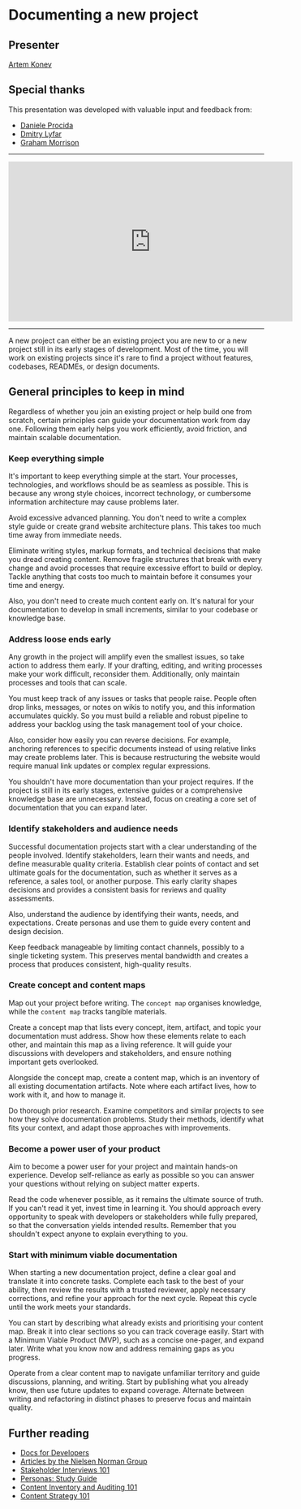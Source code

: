 # Documenting a new project

## Presenter

[Artem Konev](https://www.linkedin.com/in/artemkonev/)

## Special thanks

This presentation was developed with valuable input and feedback from:

* [Daniele Procida](https://www.linkedin.com/in/danieleprocida/)
* [Dmitry Lyfar](https://www.linkedin.com/in/dmitrylyfar/)
* [Graham Morrison](https://github.com/degville)

---

<iframe width="560" height="315" src="https://www.youtube.com/embed/l4VzYjsqUC4?si=TQtREfjn2WVaL-s8" title="YouTube video player" frameborder="0" allow="accelerometer; autoplay; clipboard-write; encrypted-media; gyroscope; picture-in-picture; web-share" referrerpolicy="strict-origin-when-cross-origin" allowfullscreen></iframe>

---

A new project can either be an existing project you are new to or a new project still in its early stages of development. Most of the time, you will work on existing projects since it's rare to find a project without features, codebases, READMEs, or design documents.

## General principles to keep in mind

Regardless of whether you join an existing project or help build one from scratch, certain principles can guide your documentation work from day one. Following them early helps you work efficiently, avoid friction, and maintain scalable documentation.

### Keep everything simple

It's important to keep everything simple at the start. Your processes, technologies, and workflows should be as seamless as possible. This is because any wrong style choices, incorrect technology, or cumbersome information architecture may cause problems later.

Avoid excessive advanced planning. You don't need to write a complex style guide or create grand website architecture plans. This takes too much time away from immediate needs.

Eliminate writing styles, markup formats, and technical decisions that make you dread creating content. Remove fragile structures that break with every change and avoid processes that require excessive effort to build or deploy. Tackle anything that costs too much to maintain before it consumes your time and energy.

Also, you don't need to create much content early on. It's natural for your documentation to develop in small increments, similar to your codebase or knowledge base.

### Address loose ends early

Any growth in the project will amplify even the smallest issues, so take action to address them early. If your drafting, editing, and writing processes make your work difficult, reconsider them. Additionally, only maintain processes and tools that can scale.

You must keep track of any issues or tasks that people raise. People often drop links, messages, or notes on wikis to notify you, and this information accumulates quickly. So you must build a reliable and robust pipeline to address your backlog using the task management tool of your choice.

Also, consider how easily you can reverse decisions. For example, anchoring references to specific documents instead of using relative links may create problems later. This is because restructuring the website would require manual link updates or complex regular expressions.

You shouldn't have more documentation than your project requires. If the project is still in its early stages, extensive guides or a comprehensive knowledge base are unnecessary. Instead, focus on creating a core set of documentation that you can expand later.

### Identify stakeholders and audience needs

Successful documentation projects start with a clear understanding of the people involved. Identify stakeholders, learn their wants and needs, and define measurable quality criteria. Establish clear points of contact and set ultimate goals for the documentation, such as whether it serves as a reference, a sales tool, or another purpose. This early clarity shapes decisions and provides a consistent basis for reviews and quality assessments.

Also, understand the audience by identifying their wants, needs, and expectations. Create personas and use them to guide every content and design decision.

Keep feedback manageable by limiting contact channels, possibly to a single ticketing system. This preserves mental bandwidth and creates a process that produces consistent, high-quality results.

### Create concept and content maps

Map out your project before writing. The `concept map` organises knowledge, while the `content map` tracks tangible materials.

Create a concept map that lists every concept, item, artifact, and topic your documentation must address. Show how these elements relate to each other, and maintain this map as a living reference. It will guide your discussions with developers and stakeholders, and ensure nothing important gets overlooked.

Alongside the concept map, create a content map, which is an inventory of all existing documentation artifacts. Note where each artifact lives, how to work with it, and how to manage it.

Do thorough prior research. Examine competitors and similar projects to see how they solve documentation problems. Study their methods, identify what fits your context, and adapt those approaches with improvements.

### Become a power user of your product

Aim to become a power user for your project and maintain hands-on experience. Develop self-reliance as early as possible so you can answer your questions without relying on subject matter experts.

Read the code whenever possible, as it remains the ultimate source of truth. If you can't read it yet, invest time in learning it. You should approach every opportunity to speak with developers or stakeholders while fully prepared, so that the conversation yields intended results. Remember that you shouldn't expect anyone to explain everything to you.

### Start with minimum viable documentation

When starting a new documentation project, define a clear goal and translate it into concrete tasks. Complete each task to the best of your ability, then review the results with a trusted reviewer, apply necessary corrections, and refine your approach for the next cycle. Repeat this cycle until the work meets your standards.

You can start by describing what already exists and prioritising your content map. Break it into clear sections so you can track coverage easily. Start with a Minimum Viable Product (MVP), such as a concise one-pager, and expand later. Write what you know now and address remaining gaps as you progress.

Operate from a clear content map to navigate unfamiliar territory and guide discussions, planning, and writing. Start by publishing what you already know, then use future updates to expand coverage. Alternate between writing and refactoring in distinct phases to preserve focus and maintain quality.

## Further reading

* [Docs for Developers](https://docsfordevelopers.com/)
* [Articles by the Nielsen Norman Group](https://www.nngroup.com/)
* [Stakeholder Interviews 101](https://www.nngroup.com/articles/stakeholder-interviews/)
* [Personas: Study Guide](https://www.nngroup.com/articles/personas-study-guide/)
* [Content Inventory and Auditing 101](https://www.nngroup.com/articles/content-audits/)
* [Content Strategy 101](https://www.nngroup.com/articles/content-strategy/)
